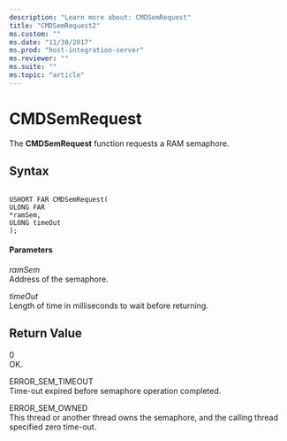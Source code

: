 ```yaml
---
description: "Learn more about: CMDSemRequest"
title: "CMDSemRequest2"
ms.custom: ""
ms.date: "11/30/2017"
ms.prod: "host-integration-server"
ms.reviewer: ""
ms.suite: ""
ms.topic: "article"
---
```

# CMDSemRequest
The **CMDSemRequest** function requests a RAM semaphore.  
  
## Syntax  
  
```  
  
USHORT FAR CMDSemRequest(  
ULONG FAR   
*ramSem,   
ULONG timeOut   
);  
```  
  
#### Parameters  
 *ramSem*  
 Address of the semaphore.  
  
 *timeOut*  
 Length of time in milliseconds to wait before returning.  
  
## Return Value  
 0  
 OK.  
  
 ERROR_SEM_TIMEOUT  
 Time-out expired before semaphore operation completed.  
  
 ERROR_SEM_OWNED  
 This thread or another thread owns the semaphore, and the calling thread specified zero time-out.
